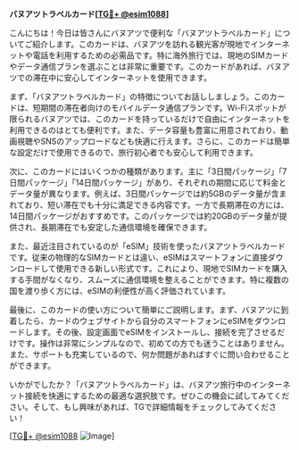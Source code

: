 **バヌアツトラベルカード[[TG💪+ @esim1088](https://t.me/s/esim1088)]**

こんにちは！今日は皆さんにバヌアツで便利な「バヌアツトラベルカード」についてご紹介します。このカードは、バヌアツを訪れる観光客が現地でインターネットや電話を利用するための必需品です。特に海外旅行では、現地のSIMカードやデータ通信プランを選ぶことは非常に重要です。このカードがあれば、バヌアツでの滞在中に安心してインターネットを使用できます。

まず、「バヌアツトラベルカード」の特徴についてお話ししましょう。このカードは、短期間の滞在者向けのモバイルデータ通信プランです。Wi-Fiスポットが限られるバヌアツでは、このカードを持っているだけで自由にインターネットを利用できるのはとても便利です。また、データ容量も豊富に用意されており、動画視聴やSNSのアップロードなども快適に行えます。さらに、このカードは簡単な設定だけで使用できるので、旅行初心者でも安心して利用できます。

次に、このカードにはいくつかの種類があります。主に「3日間パッケージ」「7日間パッケージ」「14日間パッケージ」があり、それぞれの期間に応じて料金とデータ量が異なります。例えば、3日間パッケージでは約5GBのデータ量が含まれており、短い滞在でも十分に満足できる内容です。一方で長期滞在の方には、14日間パッケージがおすすめです。このパッケージでは約20GBのデータ量が提供され、長期滞在でも安定した通信環境を確保できます。

また、最近注目されているのが「eSIM」技術を使ったバヌアツトラベルカードです。従来の物理的なSIMカードとは違い、eSIMはスマートフォンに直接ダウンロードして使用できる新しい形式です。これにより、現地でSIMカードを購入する手間がなくなり、スムーズに通信環境を整えることができます。特に複数の国を渡り歩く方には、eSIMの利便性が高く評価されています。

最後に、このカードの使い方について簡単にご説明します。まず、バヌアツに到着したら、カードのウェブサイトから自分のスマートフォンにeSIMをダウンロードします。その後、設定画面でeSIMをインストールし、接続を完了させるだけです。操作は非常にシンプルなので、初めての方でも迷うことはありません。また、サポートも充実しているので、何か問題があればすぐに問い合わせることができます。

いかがでしたか？「バヌアツトラベルカード」は、バヌアツ旅行中のインターネット接続を快適にするための最適な選択肢です。ぜひこの機会に試してみてください。そして、もし興味があれば、TGで詳細情報をチェックしてみてください！

[[TG💪+ @esim1088](https://t.me/s/esim1088) ![Image](https://i.postimg.cc/Y0z9fWf4/image.png)]